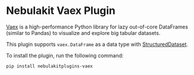 # Nebulakit Vaex Plugin
[Vaex](https://github.com/vaexio/vaex) is a high-performance Python library for lazy out-of-core DataFrames
(similar to Pandas) to visualize and explore big tabular datasets.

This plugin supports `vaex.DataFrame` as a data type with [StructuredDataset](https://docs.nebula.org/projects/cookbook/en/latest/auto/core/type_system/structured_dataset.html).

To install the plugin, run the following command:

```bash
pip install nebulakitplugins-vaex
```
